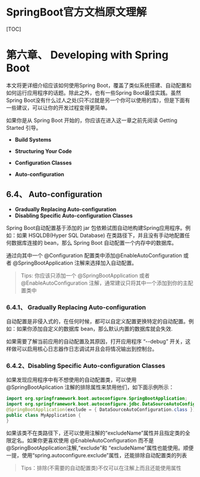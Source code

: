 # SpringBoot官方文档原文理解

[TOC]



# 第六章、 Developing with Spring Boot

本文将更详细介绍应该如何使用Spring Boot，覆盖了类似系统搭建、自动配置和如何运行应用程序的话题。除此之外，也有一些Spring Boot最佳实践。虽然Spring Boot没有什么过人之处(只不过就是另一个你可以使用的库)，但是下面有一些建议，可以让你的开发过程变得更简单。

如果你是从 Spring Boot 开始的，你应该在进入这一章之前先阅读 Getting Started 引导。

- **Build Systems**

- **Structuring Your Code**

- **Configuration Classes**

- **Auto-configuration**

  

  

  

## 6.4、 **Auto-configuration**

  - **Gradually Replacing Auto-configuration**
  - **Disabling Specific Auto-configuration Classes**



Spring Boot自动配置基于添加的 jar 包依赖试图自动地构建Spring应用程序。例如：如果 HSQLDB(Hyper SQL Database) 在类路径下，并且没有手动地配置任何数据库连接的 bean，那么 Spring Boot 自动配置一个内存中的数据库。

通过向其中一个 @Configuration 配置类中添加@EnableAutoConfiguration 或者 @SpringBootApplication 注解来选择加入自动配置。

> Tips:	你应该只添加一个 @SpringBootApplication 或者 @EnableAutoConfiguration 注解，通常建议只将其中一个添加到你的主配置类中





### 6.4.1、 **Gradually Replacing Auto-configuration**

自动配置是非侵入式的，在任何时候，都可以自定义配置更换特定的自动配置。例如：如果你添加自定义的数据库 bean，那么默认内置的数据库就会失效.

如果需要了解当前应用的自动配置及其原因，打开应用程序 “--debug” 开关，这样做可以启用核心日志器作日志调试并且会将情况输出到控制台。



### 6.4.2、Disabling Specific Auto-configuration Classes

如果发现应用程序中有不想使用的自动配置类，可以使用 @SpringBootAplication 注解的排除属性来禁用他们，如下面示例所示：

```java
import org.springframework.boot.autoconfigure.SpringBootApplication;
import org.springframework.boot.autoconfigure.jdbc.DataSourceAutoConfiguration;
@SpringBootApplication(exclude = { DataSourceAutoConfiguration.class })
public class MyApplication {
}
```

如果该类不在类路径下，还可以使用注解的“excludeName”属性并且指定类的全限定名。如果你更喜欢使用 @EnableAutoConfiguration 而不是 @SpringBootApplication注解,“exclude”和 “excludeName”属性也能使用。顺便一提，使用“spring.autoconfigure.exclude”属性，还能排除自动配置类的列表

> Tips：排除(不需要的自动配置类)不仅可以在注解上而且还能使用属性

[^Note]: 虽然自动配置类是公共的，但是这些API的公共部分只能用于禁用自动配置类。这些类的实际内容，就类似于嵌套配置类或者bean方法，只能内部使用，所以我们并不推荐直接接触这些内容


